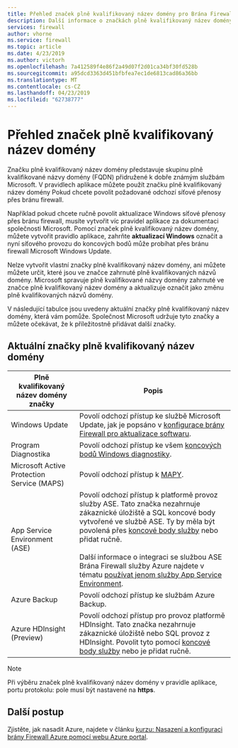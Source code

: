 ```yaml
---
title: Přehled značek plně kvalifikovaný název domény pro Brána Firewall služby Azure
description: Další informace o značkách plně kvalifikovaný název domény v Brána Firewall služby Azure
services: firewall
author: vhorne
ms.service: firewall
ms.topic: article
ms.date: 4/23/2019
ms.author: victorh
ms.openlocfilehash: 7a412589f4e86f2a49d07f2d01ca34bf30fd528b
ms.sourcegitcommit: a95dcd3363d451bfbfea7ec1de6813cad86a36bb
ms.translationtype: MT
ms.contentlocale: cs-CZ
ms.lasthandoff: 04/23/2019
ms.locfileid: "62738777"
---
```

# <a name="fqdn-tags-overview"></a>Přehled značek plně kvalifikovaný název domény

Značku plně kvalifikovaný název domény představuje skupinu plně kvalifikované názvy domény (FQDN) přidružené k dobře známým službám Microsoft. V pravidlech aplikace můžete použít značku plně kvalifikovaný název domény Pokud chcete povolit požadované odchozí síťové přenosy přes bránu firewall.

Například pokud chcete ručně povolit aktualizace Windows síťové přenosy přes bránu firewall, musíte vytvořit víc pravidel aplikace za dokumentaci společnosti Microsoft. Pomocí značek plně kvalifikovaný název domény, můžete vytvořit pravidlo aplikace, zahrňte **aktualizací Windows** označit a nyní síťového provozu do koncových bodů může probíhat přes bránu firewall Microsoft Windows Update.

Nelze vytvořit vlastní značky plně kvalifikovaný název domény, ani můžete můžete určit, které jsou ve značce zahrnuté plně kvalifikovaných názvů domény. Microsoft spravuje plně kvalifikované názvy domény zahrnuté ve značce plně kvalifikovaný název domény a aktualizuje označit jako změnu plně kvalifikovaných názvů domény. 

<!--- screenshot of application rule with a FQDN tag.-->

V následující tabulce jsou uvedeny aktuální značky plně kvalifikovaný název domény, která vám pomůže. Společnost Microsoft udržuje tyto značky a můžete očekávat, že k příležitostně přidávat další značky.

## <a name="current-fqdn-tags"></a>Aktuální značky plně kvalifikovaný název domény

|Plně kvalifikovaný název domény značky  |Popis  |
|---------|---------|
|Windows Update     |Povolí odchozí přístup ke službě Microsoft Update, jak je popsáno v [konfigurace brány Firewall pro aktualizace softwaru](https://technet.microsoft.com/library/bb693717.aspx).|
|Program Diagnostika|Povolí odchozí přístup ke všem [koncových bodů Windows diagnostiky](https://docs.microsoft.com/windows/privacy/configure-windows-diagnostic-data-in-your-organization#endpoints).|
|Microsoft Active Protection Service (MAPS)|Povolí odchozí přístup k [MAPY](https://cloudblogs.microsoft.com/enterprisemobility/2016/05/31/important-changes-to-microsoft-active-protection-service-maps-endpoint/).|
|App Service Environment (ASE)|Povolí odchozí přístup k platformě provoz služby ASE. Tato značka nezahrnuje zákaznické úložiště a SQL koncové body vytvořené ve službě ASE. Ty by měla být povolená přes [koncové body služby](../virtual-network/tutorial-restrict-network-access-to-resources.md) nebo přidat ručně.<br><br>Další informace o integraci se službou ASE Brána Firewall služby Azure najdete v tématu [používat jenom služby App Service Environment](../app-service/environment/firewall-integration.md#configuring-azure-firewall-with-your-ase).|
|Azure Backup|Povolí odchozí přístup ke službám Azure Backup.|
|Azure HDInsight<br>(Preview)|Povolí odchozí přístup pro provoz platformě HDInsight. Tato značka nezahrnuje zákaznické úložiště nebo SQL provoz z HDInsight. Povolit tyto pomocí [koncové body služby](../virtual-network/tutorial-restrict-network-access-to-resources.md) nebo je přidat ručně.|

> [!NOTE]
> Při výběru značek plně kvalifikovaný název domény v pravidle aplikace, portu protokolu: pole musí být nastavené na **https**.

## <a name="next-steps"></a>Další postup

Zjistěte, jak nasadit Azure, najdete v článku [kurzu: Nasazení a konfiguraci brány Firewall Azure pomocí webu Azure portal](tutorial-firewall-deploy-portal.md).
